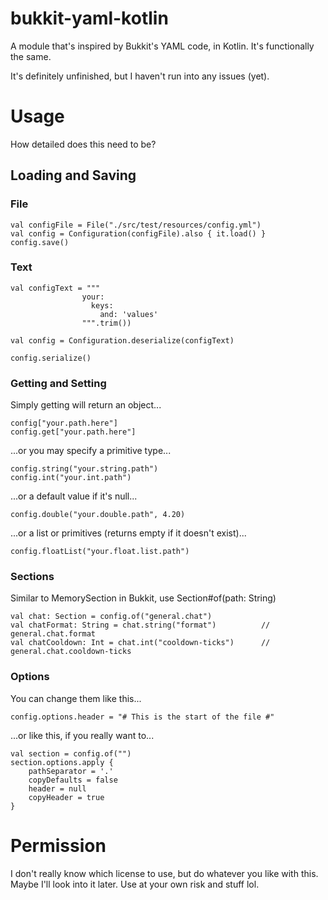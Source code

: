 # bukkit-yaml-kotlin
A module that's inspired by Bukkit's YAML code, in Kotlin. It's functionally the same.

It's definitely unfinished, but I haven't run into any issues (yet).
# Usage
How detailed does this need to be?
## Loading and Saving
### File
```
val configFile = File("./src/test/resources/config.yml")
val config = Configuration(configFile).also { it.load() }
config.save()
```
### Text
```
val configText = """
                your:
                  keys:
                    and: 'values'
                """.trim())
                
val config = Configuration.deserialize(configText)

config.serialize()
```
### Getting and Setting
Simply getting will return an object...
```
config["your.path.here"]
config.get["your.path.here"]
```
...or you may specify a primitive type...
```
config.string("your.string.path")
config.int("your.int.path")
```
...or a default value if it's null...
```
config.double("your.double.path", 4.20)
```
...or a list or primitives (returns empty if it doesn't exist)...
```
config.floatList("your.float.list.path")
```
### Sections
Similar to MemorySection in Bukkit, use Section#of(path: String)
```
val chat: Section = config.of("general.chat")
val chatFormat: String = chat.string("format")			// general.chat.format
val chatCooldown: Int = chat.int("cooldown-ticks")		// general.chat.cooldown-ticks
```
### Options
You can change them like this...
```
config.options.header = "# This is the start of the file #"
```
...or like this, if you really want to...
```
val section = config.of("")
section.options.apply {
	pathSeparator = '.'
	copyDefaults = false
	header = null
	copyHeader = true
}
```
# Permission
I don't really know which license to use, but do whatever you like with this. Maybe I'll look into it later. Use at your own risk and stuff lol.
